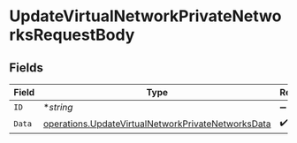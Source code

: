 # UpdateVirtualNetworkPrivateNetworksRequestBody


## Fields

| Field                                                                                                                    | Type                                                                                                                     | Required                                                                                                                 | Description                                                                                                              |
| ------------------------------------------------------------------------------------------------------------------------ | ------------------------------------------------------------------------------------------------------------------------ | ------------------------------------------------------------------------------------------------------------------------ | ------------------------------------------------------------------------------------------------------------------------ |
| `ID`                                                                                                                     | **string*                                                                                                                | :heavy_minus_sign:                                                                                                       | N/A                                                                                                                      |
| `Data`                                                                                                                   | [operations.UpdateVirtualNetworkPrivateNetworksData](../../models/operations/updatevirtualnetworkprivatenetworksdata.md) | :heavy_check_mark:                                                                                                       | N/A                                                                                                                      |